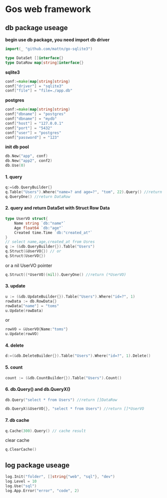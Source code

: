 # Gos web framework

## db package useage

**begin use db package, you need import db driver**
```go
import(_ "github.com/mattn/go-sqlite3")
```

```go
type DataSet []interface{}
type DataRow map[string]interface{}
```
**sqlite3**
```go
conf:=make(map[string]string)
conf["driver"] = "sqlite3"
conf["file"] = "file=./app.db"
```
**postgres**
```go
conf:=make(map[string]string)
conf["dbname"] = "postgres"
conf["dbname"] = "mydb"
conf["host"] = "127.0.0.1"
conf["port"] = "5432"
conf["user"] = "postgres"
conf["password"] = "123"
```
**init db pool**
```go
db.New("app", conf)
db.New("app2", conf2)
db.Use(0)
```
#### 1. query
```go
q:=&db.QueryBuilder{}   
q.Table("Users").Where("name=? and age=?", "tom", 22).Query() //return []DataRow
q.QueryOne() //return DataRow   
```

#### 2. query and return DataSet with Struct Row Data   
```go
type UserVO struct{
	Name string `db:"name"`
	Age float64 `db:"age"`
	Created time.Time `db:"created_at"`
}
// select name,age,created_at from Usres
q := (&db.QueryBuilder{}).Table("Users")
q.Struct(&UserVO{}) // or
q.Struct(UserVO{})
```
or a nil UserVO pointer
```go
q.Struct((*UserVO)(nil)).QueryOne() //return (*UserVO)
```
#### 3. update
```go
u := (&db.UpdateBuilder{}).Table("Users").Where("id=?", 1)
rowData := db.RowData{}
rowData["name"] = "toms"
u.Update(rowData)
```
or
```go
rowVO = &UserVO{Name:"toms"}
u.Update(rowVO)
```
#### 4. delete
```go
d:=(&db.DeleteBuilder{}).Table("Users").Where("id=?", 1).Delete()
```

#### 5. count
```go
count := (&db.CountBuilder{}).Table("Users").Count()
```

#### 6. db.Query() and db.QueryX()
```go
db.Query("select * from Users") //return []DataRow
```
```go
db.QueryX(&UserVO{}, "select * from Users") //return []*UserVO

```

#### 7. db cache
```go
q.Cache(300).Query() // cache result
```
clear cache
```go
q.ClearCache()
```

## log package useage
```go
log.Init("folder", []string{"web", "sql"}, "dev")
log.Level = 10
log.Use("sql")
log.App.Error("error", "code", 2)
```
